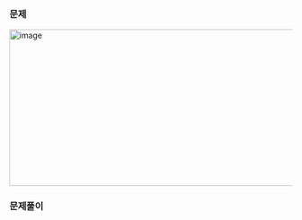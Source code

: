
### 문제

<img width="748" height="279" alt="image" src="https://github.com/user-attachments/assets/908bf364-c76e-43d5-806a-360a63ffabab" />


### 문제풀이

